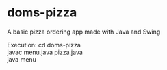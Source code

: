 # doms-pizza
A basic pizza ordering app made with Java and Swing

Execution:
cd doms-pizza   
javac menu.java pizza.java   
java menu   

